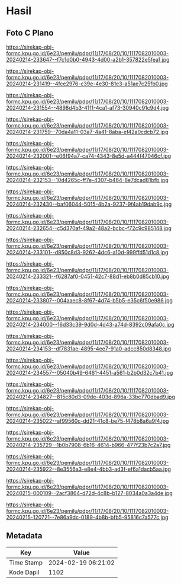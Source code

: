 # Hasil

## Foto C Plano

https://sirekap-obj-formc.kpu.go.id/6e23/pemilu/pdpr/11/17/08/20/10/1117082010003-20240214-233647--f7c1d0b0-4943-4d00-a2b1-357822e5fea1.jpg

https://sirekap-obj-formc.kpu.go.id/6e23/pemilu/pdpr/11/17/08/20/10/1117082010003-20240214-231419--4fce2976-c39e-4e30-81e3-a51ae7c25fb0.jpg

https://sirekap-obj-formc.kpu.go.id/6e23/pemilu/pdpr/11/17/08/20/10/1117082010003-20240214-231554--4898d4b3-41f1-4ca1-af73-30940c91c9d4.jpg

https://sirekap-obj-formc.kpu.go.id/6e23/pemilu/pdpr/11/17/08/20/10/1117082010003-20240214-231759--70da4a11-03a7-4a41-8aba-ef42a0cdcb72.jpg

https://sirekap-obj-formc.kpu.go.id/6e23/pemilu/pdpr/11/17/08/20/10/1117082010003-20240214-232001--e06f94a7-ca74-4343-8e5d-a444f47046cf.jpg

https://sirekap-obj-formc.kpu.go.id/6e23/pemilu/pdpr/11/17/08/20/10/1117082010003-20240214-232153--10d4265c-ff7e-4307-b464-8e7dcad81bfb.jpg

https://sirekap-obj-formc.kpu.go.id/6e23/pemilu/pdpr/11/17/08/20/10/1117082010003-20240214-232430--baf06044-5015-4b2a-9237-9f4ab19dab9c.jpg

https://sirekap-obj-formc.kpu.go.id/6e23/pemilu/pdpr/11/17/08/20/10/1117082010003-20240214-232654--c5d370af-49a2-48a2-bcbc-f72c9c985148.jpg

https://sirekap-obj-formc.kpu.go.id/6e23/pemilu/pdpr/11/17/08/20/10/1117082010003-20240214-233101--d850c8d3-9262-4dc6-a10d-999ffd51d1c8.jpg

https://sirekap-obj-formc.kpu.go.id/6e23/pemilu/pdpr/11/17/08/20/10/1117082010003-20240214-233321--f6287af0-0451-42c7-88d1-eb8b0d85cb10.jpg

https://sirekap-obj-formc.kpu.go.id/6e23/pemilu/pdpr/11/17/08/20/10/1117082010003-20240214-233807--004aaec8-8f67-4d74-b5b5-e35c6f50e986.jpg

https://sirekap-obj-formc.kpu.go.id/6e23/pemilu/pdpr/11/17/08/20/10/1117082010003-20240214-234000--16d33c39-9d0d-4d43-a74d-8392c09afa0c.jpg

https://sirekap-obj-formc.kpu.go.id/6e23/pemilu/pdpr/11/17/08/20/10/1117082010003-20240214-234153--df7831ae-4895-4ee7-91a0-adcc850d8348.jpg

https://sirekap-obj-formc.kpu.go.id/6e23/pemilu/pdpr/11/17/08/20/10/1117082010003-20240214-234557--05040b49-6461-4451-a561-b2b0d32c7b41.jpg

https://sirekap-obj-formc.kpu.go.id/6e23/pemilu/pdpr/11/17/08/20/10/1117082010003-20240214-234827--815c80d3-09de-403d-896a-33bc770dbad9.jpg

https://sirekap-obj-formc.kpu.go.id/6e23/pemilu/pdpr/11/17/08/20/10/1117082010003-20240214-235022--af99560c-dd21-41c8-be75-f478b8a6a9f4.jpg

https://sirekap-obj-formc.kpu.go.id/6e23/pemilu/pdpr/11/17/08/20/10/1117082010003-20240214-235729--1b0b7908-6b16-4614-b966-477f23b7c2a7.jpg

https://sirekap-obj-formc.kpu.go.id/6e23/pemilu/pdpr/11/17/08/20/10/1117082010003-20240214-235922--8e3556a3-e8e4-4bb3-ad3f-ef6a1dacb5aa.jpg

https://sirekap-obj-formc.kpu.go.id/6e23/pemilu/pdpr/11/17/08/20/10/1117082010003-20240215-000109--2acf3864-d72d-4c8b-b127-8034a0a3a4de.jpg

https://sirekap-obj-formc.kpu.go.id/6e23/pemilu/pdpr/11/17/08/20/10/1117082010003-20240215-120721--7e86a9dc-0189-4b8b-bfb5-95816c7a577c.jpg


## Metadata

| Key        | Value               |
| ---------- | ------------------- |
| Time Stamp | 2024-02-19 06:21:02 |
| Kode Dapil | 1102                |



